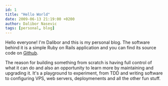 ```yaml
---
id: 1
title: "Hello World"
date: 2009-06-13 21:19:00 +0200
author: Dalibor Nasevic
tags: [personal, blog]
---
```


Hello everyone! I'm Dalibor and this is my personal blog. The software behind it is a simple Ruby on Rails application and you can find its source code on [Github](https://github.com/dalibor/dalibornasevic.com "Dalibor Nasevic's blog").

The reason for building something from scratch is having full control of what it can do and also an opportunity to learn more by maintaining and upgrading it. It's a playground to experiment, from TDD and writing software to configuring VPS, web servers, deploymenents and all the other fun stuff.
